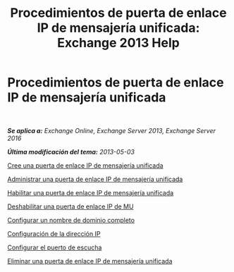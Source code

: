 ﻿---
title: 'Procedimientos de puerta de enlace IP de mensajería unificada: Exchange 2013 Help'
TOCTitle: Procedimientos de puerta de enlace IP de mensajería unificada
ms:assetid: 298e51f5-9e42-4395-b9ea-6f16c28a8422
ms:mtpsurl: https://technet.microsoft.com/es-es/library/JJ822153(v=EXCHG.150)
ms:contentKeyID: 50556760
ms.date: 05/22/2018
mtps_version: v=EXCHG.150
ms.translationtype: MT
---

# Procedimientos de puerta de enlace IP de mensajería unificada

 

_**Se aplica a:** Exchange Online, Exchange Server 2013, Exchange Server 2016_

_**Última modificación del tema:** 2013-05-03_

[Cree una puerta de enlace IP de mensajería unificada](create-a-um-ip-gateway-exchange-2013-help.md)

[Administrar una puerta de enlace IP de mensajería unificada](manage-a-um-ip-gateway-exchange-2013-help.md)

[Habilitar una puerta de enlace IP de mensajería unificada](enable-a-um-ip-gateway-exchange-2013-help.md)

[Deshabilitar una puerta de enlace IP de MU](disable-a-um-ip-gateway-exchange-2013-help.md)

[Configurar un nombre de dominio completo](configure-a-fully-qualified-domain-name-exchange-2013-help.md)

[Configuración de la dirección IP](configure-the-ip-address-exchange-2013-help.md)

[Configurar el puerto de escucha](configure-the-listening-port-exchange-2013-help.md)

[Eliminar una puerta de enlace IP de mensajería unificada](delete-a-um-ip-gateway-exchange-2013-help.md)

